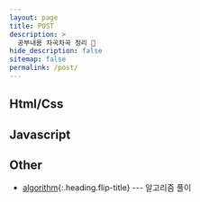 ```yaml
---
layout: page
title: POST
description: >
  공부내용 차곡차곡 정리 💚
hide_description: false
sitemap: false
permalink: /post/
---
```


## Html/Css

## Javascript

## Other
* [algorithm]{:.heading.flip-title} --- 알고리즘 풀이 


[algorithm]: /post/algorithm
